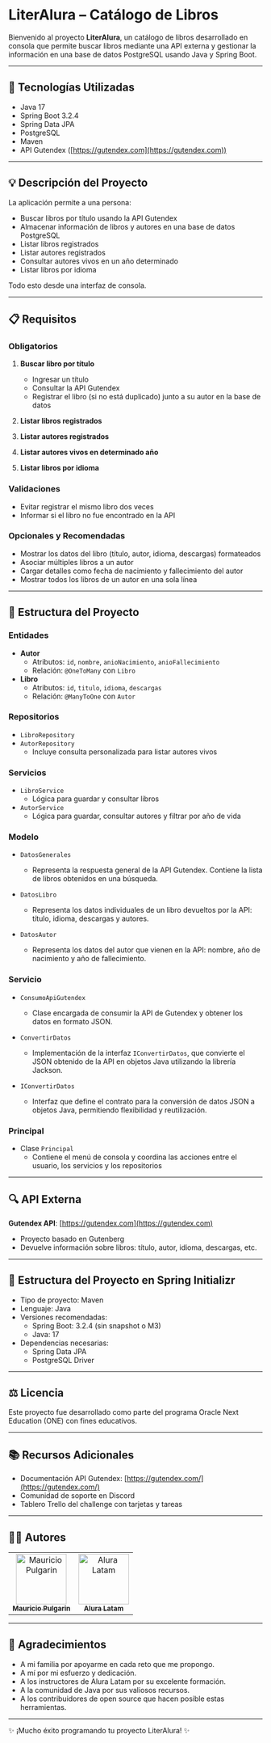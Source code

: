 # LiterAlura – Catálogo de Libros

Bienvenido al proyecto **LiterAlura**, un catálogo de libros desarrollado en consola que permite buscar libros mediante una API externa y gestionar la información en una base de datos PostgreSQL usando Java y Spring Boot.

---

## 🚀 Tecnologías Utilizadas

- Java 17  
- Spring Boot 3.2.4  
- Spring Data JPA  
- PostgreSQL  
- Maven  
- API Gutendex ([https://gutendex.com](https://gutendex.com))

---

## 💡 Descripción del Proyecto

La aplicación permite a una persona:

- Buscar libros por título usando la API Gutendex  
- Almacenar información de libros y autores en una base de datos PostgreSQL  
- Listar libros registrados  
- Listar autores registrados  
- Consultar autores vivos en un año determinado  
- Listar libros por idioma  

Todo esto desde una interfaz de consola.

---

## 📋 Requisitos

### Obligatorios

1. **Buscar libro por título**
   - Ingresar un título 
   - Consultar la API Gutendex
   - Registrar el libro (si no está duplicado) junto a su autor en la base de datos

2. **Listar libros registrados**  
3. **Listar autores registrados**  
4. **Listar autores vivos en determinado año**  
5. **Listar libros por idioma**

### Validaciones

- Evitar registrar el mismo libro dos veces  
- Informar si el libro no fue encontrado en la API

### Opcionales y Recomendadas

- Mostrar los datos del libro (título, autor, idioma, descargas) formateados  
- Asociar múltiples libros a un autor  
- Cargar detalles como fecha de nacimiento y fallecimiento del autor  
- Mostrar todos los libros de un autor en una sola línea

---

## 📂 Estructura del Proyecto

### Entidades

- **Autor**  
  - Atributos: `id`, `nombre`, `anioNacimiento`, `anioFallecimiento`  
  - Relación: `@OneToMany` con `Libro`  
- **Libro**  
  - Atributos: `id`, `titulo`, `idioma`, `descargas`  
  - Relación: `@ManyToOne` con `Autor`

### Repositorios

- `LibroRepository`  
- `AutorRepository`  
  - Incluye consulta personalizada para listar autores vivos

### Servicios

- `LibroService`  
  - Lógica para guardar y consultar libros  
- `AutorService`  
  - Lógica para guardar, consultar autores y filtrar por año de vida
 
### Modelo

- `DatosGenerales`  
  - Representa la respuesta general de la API Gutendex. Contiene la lista de libros obtenidos en una búsqueda.

- `DatosLibro`  
  - Representa los datos individuales de un libro devueltos por la API: título, idioma, descargas y autores.

- `DatosAutor`  
  - Representa los datos del autor que vienen en la API: nombre, año de nacimiento y año de fallecimiento.

### Servicio

- `ConsumoApiGutendex`  
  - Clase encargada de consumir la API de Gutendex y obtener los datos en formato JSON.

- `ConvertirDatos`  
  - Implementación de la interfaz `IConvertirDatos`, que convierte el JSON obtenido de la API en objetos Java utilizando la librería Jackson.

- `IConvertirDatos`  
  - Interfaz que define el contrato para la conversión de datos JSON a objetos Java, permitiendo flexibilidad y reutilización.


### Principal

- Clase `Principal`  
  - Contiene el menú de consola y coordina las acciones entre el usuario, los servicios y los repositorios

---

## 🔍 API Externa

**Gutendex API**: [https://gutendex.com](https://gutendex.com)

- Proyecto basado en Gutenberg  
- Devuelve información sobre libros: título, autor, idioma, descargas, etc.

---

## 📁 Estructura del Proyecto en Spring Initializr

- Tipo de proyecto: Maven  
- Lenguaje: Java  
- Versiones recomendadas:
  - Spring Boot: 3.2.4 (sin snapshot o M3)  
  - Java: 17  
- Dependencias necesarias:
  - Spring Data JPA  
  - PostgreSQL Driver  

---

## ⚖️ Licencia

Este proyecto fue desarrollado como parte del programa Oracle Next Education (ONE) con fines educativos.

---

## 📚 Recursos Adicionales

- Documentación API Gutendex: [https://gutendex.com/](https://gutendex.com/)  
- Comunidad de soporte en Discord  
- Tablero Trello del challenge con tarjetas y tareas

---

## 🧑‍💻 Autores

<table>
  <tr>
    <td align="center">
      <a href="https://github.com/mapulgarin2">
        <img src="https://avatars.githubusercontent.com/u/111947748?v=4" width="100px;" alt="Mauricio Pulgarin"/><br />
        <sub><b>Mauricio Pulgarin</b></sub>
      </a>
    </td>
    <td align="center">
      <a href="https://www.aluracursos.com/">
        <img src="https://www.aluracursos.com/assets/img/home/alura-logo.1730889068.svg" width="100px;" alt="Alura Latam"/><br />
        <sub><b>Alura Latam</b></sub>
      </a>
    </td>
  </tr>
</table>

---

## 🙏 Agradecimientos

- A mi familia por apoyarme en cada reto que me propongo.  
- A mí por mi esfuerzo y dedicación.  
- A los instructores de Alura Latam por su excelente formación.  
- A la comunidad de Java por sus valiosos recursos.  
- A los contribuidores de open source que hacen posible estas herramientas.

---

✨ ¡Mucho éxito programando tu proyecto LiterAlura! ✨
